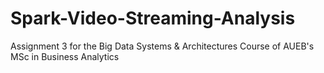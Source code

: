 # Spark-Video-Streaming-Analysis
Assignment 3 for the Big Data Systems &amp; Architectures Course of AUEB's MSc in Business Analytics
